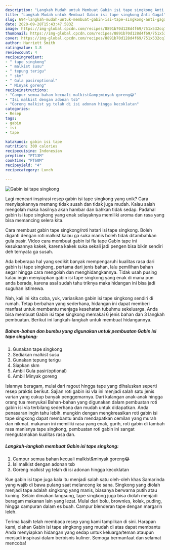 ```yaml
---
description: "Langkah Mudah untuk Membuat Gabin isi tape singkong Anti Gagal"
title: "Langkah Mudah untuk Membuat Gabin isi tape singkong Anti Gagal"
slug: 694-langkah-mudah-untuk-membuat-gabin-isi-tape-singkong-anti-gagal
date: 2020-09-28T15:43:47.583Z
image: https://img-global.cpcdn.com/recipes/8891b70d128d4f69/751x532cq70/gabin-isi-tape-singkong-foto-resep-utama.jpg
thumbnail: https://img-global.cpcdn.com/recipes/8891b70d128d4f69/751x532cq70/gabin-isi-tape-singkong-foto-resep-utama.jpg
cover: https://img-global.cpcdn.com/recipes/8891b70d128d4f69/751x532cq70/gabin-isi-tape-singkong-foto-resep-utama.jpg
author: Harriett Smith
ratingvalue: 3.8
reviewcount: 4
recipeingredient:
- " tape singkong"
- " malkist susu"
- " tepung terigu"
- " skm"
- " Gula pasiroptional"
- " Minyak goreng"
recipeinstructions:
- "Campur semua bahan kecuali malkist&amp;minyak goreng😂"
- "Isi malkist dengan adonan tsb"
- "Goreng malkist yg telah di isi adonan hingga kecoklatan"
categories:
- Resep
tags:
- gabin
- isi
- tape

katakunci: gabin isi tape 
nutrition: 300 calories
recipecuisine: Indonesian
preptime: "PT13M"
cooktime: "PT60M"
recipeyield: "4"
recipecategory: Lunch

---
```



![Gabin isi tape singkong](https://img-global.cpcdn.com/recipes/8891b70d128d4f69/751x532cq70/gabin-isi-tape-singkong-foto-resep-utama.jpg)

Lagi mencari inspirasi resep gabin isi tape singkong yang unik? Cara menyiapkannya memang tidak susah dan tidak juga mudah. Kalau salah mengolah maka hasilnya akan hambar dan bahkan tidak sedap. Padahal gabin isi tape singkong yang enak selayaknya memiliki aroma dan rasa yang bisa memancing selera kita.

Cara membuat gabin tape singkong/roti hatari isi tape singkong. Boleh diganti dengan roti malkist.kalau ga suka manis boleh tidak ditambahkan gula pasir. Video cara membuat gabin isi fla tape Gabin tape ini kesukaannya kakek, karena kakek suka sekali jadi pengen bisa bikin sendiri deh ternyata ga susah.

Ada beberapa hal yang sedikit banyak mempengaruhi kualitas rasa dari gabin isi tape singkong, pertama dari jenis bahan, lalu pemilihan bahan segar hingga cara mengolah dan menghidangkannya. Tidak usah pusing kalau ingin menyiapkan gabin isi tape singkong yang enak di mana pun anda berada, karena asal sudah tahu triknya maka hidangan ini bisa jadi suguhan istimewa.


Nah, kali ini kita coba, yuk, variasikan gabin isi tape singkong sendiri di rumah. Tetap berbahan yang sederhana, hidangan ini dapat memberi manfaat untuk membantu menjaga kesehatan tubuhmu sekeluarga. Anda bisa membuat Gabin isi tape singkong memakai 6 jenis bahan dan 3 langkah pembuatan. Berikut ini langkah-langkah untuk membuat hidangannya.

<!--inarticleads1-->

##### Bahan-bahan dan bumbu yang digunakan untuk pembuatan Gabin isi tape singkong:

1. Gunakan  tape singkong
1. Sediakan  malkist susu
1. Gunakan  tepung terigu
1. Siapkan  skm
1. Ambil  Gula pasir(optional)
1. Ambil  Minyak goreng


Isiannya beragam, mulai dari ragout hingga tape yang dihaluskan seperti resep praktis berikut. Sajian roti gabin isi vla ini menjadi salah satu jenis varian yang cukup banyak penggemarnya. Dari kalangan anak-anak hingga orang tua menyukai Bahan-bahan yang digunakan dalam pembuatan roti gabin isi vla terbilang sederhana dan mudah untuk didapatkan. Anda penasaran ingin tahu lebih. mungkin dengan mengkreasikan roti gabin isi tape singkong dapat membantu anda mendapatkan cemilan yang murah dan nikmat. makanan ini memiliki rasa yang enak, gurih, roti gabin di tambah rasa manisnya tape singkong, pembuatan roti gabin ini sangat mengutamakan kualitas rasa dan. 

<!--inarticleads2-->

##### Langkah-langkah membuat Gabin isi tape singkong:

1. Campur semua bahan kecuali malkist&amp;minyak goreng😂
1. Isi malkist dengan adonan tsb
1. Goreng malkist yg telah di isi adonan hingga kecoklatan


Kue gabin isi tape juga kala itu menjadi salah satu oleh-oleh khas Samarinda yang wajib di bawa pulang saat melancong ke sana. Singkong yang diolah menjadi tape adalah singkong yang manis, biasanya berwarna putih atau kuning. Selain dimakan langsung, tape singkong juga bisa diolah menjadi beragam makanan lain yang lezat. Mulai dari bolu, brownies, kolak, puding, hingga campuran dalam es buah. Campur blenderan tape dengan margarin leleh. 

Terima kasih telah membaca resep yang kami tampilkan di sini. Harapan kami, olahan Gabin isi tape singkong yang mudah di atas dapat membantu Anda menyiapkan hidangan yang sedap untuk keluarga/teman ataupun menjadi inspirasi dalam berbisnis kuliner. Semoga bermanfaat dan selamat mencoba!
